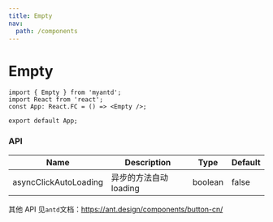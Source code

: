 ```yaml
---
title: Empty
nav:
  path: /components
---
```


# Empty

```tsx
import { Empty } from 'myantd';
import React from 'react';
const App: React.FC = () => <Empty />;

export default App;
```

### API

| Name                  | Description            | Type    | Default |
| --------------------- | ---------------------- | ------- | ------- |
| asyncClickAutoLoading | 异步的方法自动 loading | boolean | false   |

其他 API 见`antd`文档：https://ant.design/components/button-cn/

